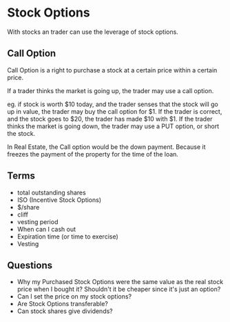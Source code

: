 # Stock Options

With stocks an trader can use the leverage of stock options. 

## Call Option

Call Option is a right to purchase a stock at a certain price within a certain price. 

If a trader thinks the market is going up, the trader may use a call option.

eg. if stock is worth $10 today, and the trader senses that the stock will go up in value, the trader may buy the call option for $1. If the trader is correct, and the stock goes to $20, the trader has made $10 with $1. If the trader thinks the market is going down, the trader may use a PUT option, or short the stock.

In Real Estate, the Call option would be the down payment. Because it freezes the payment of the property for the time of the loan.

## Terms

- total outstanding shares
- ISO (Incentive Stock Options)
- $/share
- cliff
- vesting period
- When can I cash out
- Expiration time (or time to exercise)
- Vesting

## Questions

- Why my Purchased Stock Options were the same value as the real stock price when I bought it? Shouldn't it be cheaper since it's just an option?
- Can I set the price on my stock options?
- Are Stock Options transferable?
- Can stock shares give dividends?
